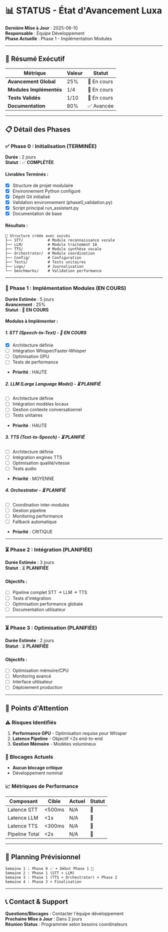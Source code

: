 # 📊 STATUS - État d'Avancement Luxa

**Dernière Mise à Jour** : 2025-06-10  
**Responsable** : Équipe Développement  
**Phase Actuelle** : Phase 1 - Implémentation Modules

---

## 🎯 Résumé Exécutif

| Métrique | Valeur | Statut |
|----------|--------|--------|
| **Avancement Global** | 25% | 🔄 En cours |
| **Modules Implémentés** | 1/4 | 🔄 En cours |
| **Tests Validés** | 1/10 | 🔄 En cours |
| **Documentation** | 80% | ✅ Avancée |

---

## 📋 Détail des Phases

### ✅ Phase 0 : Initialisation (TERMINÉE)
**Durée** : 2 jours  
**Statut** : ✅ **COMPLÉTÉE**

#### Livrables Terminés :
- [x] Structure de projet modulaire
- [x] Environnement Python configuré
- [x] Dépôt Git initialisé
- [x] Validation environnement (phase0_validation.py)
- [x] Script principal run_assistant.py
- [x] Documentation de base

#### Résultats :
```
🚀 Structure créée avec succès
├── STT/           # Module reconnaissance vocale
├── LLM/           # Module traitement IA
├── TTS/           # Module synthèse vocale
├── Orchestrator/  # Module coordination
├── Config/        # Configuration
├── Tests/         # Tests unitaires
├── Logs/          # Journalisation
└── benchmarks/    # Validation performance
```

---

### 🔄 Phase 1 : Implémentation Modules (EN COURS)
**Durée Estimée** : 5 jours  
**Avancement** : 25%  
**Statut** : 🔄 **EN COURS**

#### Modules à Implémenter :

##### 1. STT (Speech-to-Text) - 🔄 EN COURS
- [x] Architecture définie
- [ ] Intégration Whisper/Faster-Whisper
- [ ] Optimisation GPU
- [ ] Tests de performance
- **Priorité** : HAUTE

##### 2. LLM (Large Language Model) - ⏳ PLANIFIÉ
- [ ] Architecture définie
- [ ] Intégration modèles locaux
- [ ] Gestion contexte conversationnel
- [ ] Tests unitaires
- **Priorité** : HAUTE

##### 3. TTS (Text-to-Speech) - ⏳ PLANIFIÉ
- [ ] Architecture définie  
- [ ] Intégration engines TTS
- [ ] Optimisation qualité/vitesse
- [ ] Tests audio
- **Priorité** : MOYENNE

##### 4. Orchestrator - ⏳ PLANIFIÉ
- [ ] Coordination inter-modules
- [ ] Gestion pipeline
- [ ] Monitoring performance
- [ ] Fallback automatique
- **Priorité** : CRITIQUE

---

### ⏳ Phase 2 : Intégration (PLANIFIÉE)
**Durée Estimée** : 3 jours  
**Statut** : ⏳ **PLANIFIÉE**

#### Objectifs :
- [ ] Pipeline complet STT → LLM → TTS
- [ ] Tests d'intégration
- [ ] Optimisation performance globale
- [ ] Documentation utilisateur

---

### ⏳ Phase 3 : Optimisation (PLANIFIÉE)
**Durée Estimée** : 2 jours  
**Statut** : ⏳ **PLANIFIÉE**

#### Objectifs :
- [ ] Optimisation mémoire/CPU
- [ ] Monitoring avancé
- [ ] Interface utilisateur
- [ ] Déploiement production

---

## 🚨 Points d'Attention

### ⚠️ Risques Identifiés
1. **Performance GPU** - Optimisation requise pour Whisper
2. **Latence Pipeline** - Objectif <2s end-to-end
3. **Gestion Mémoire** - Modèles volumineux

### 🔧 Blocages Actuels
- **Aucun blocage critique** 
- Développement nominal

### 📈 Métriques de Performance
| Composant | Cible | Actuel | Statut |
|-----------|-------|--------|--------|
| Latence STT | <500ms | N/A | 🔄 |
| Latence LLM | <1s | N/A | 🔄 |
| Latence TTS | <300ms | N/A | 🔄 |
| Pipeline Total | <2s | N/A | 🔄 |

---

## 📅 Planning Prévisionnel

```
Semaine 1 : Phase 0 ✅ + Début Phase 1 🔄
Semaine 2 : Phase 1 (STT + LLM) 
Semaine 3 : Phase 1 (TTS + Orchestrator) + Phase 2
Semaine 4 : Phase 3 + Finalisation
```

---

## 📞 Contact & Support

**Questions/Blocages** : Contacter l'équipe développement  
**Prochaine Mise à Jour** : Dans 2 jours  
**Réunion Status** : Programmée selon besoins coordinateurs 